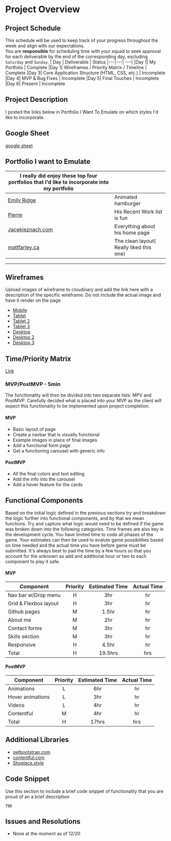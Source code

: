 # Project Overview

## Project Schedule

This schedule will be used to keep track of your progress throughout the week and align with our expectations.  
You are **responsible** for scheduling time with your squad to seek approval for each deliverable by the end of the corresponding day, excluding `Saturday` and `Sunday`.
|  Day | Deliverable | Status
|---|---| ---|
|Day 1| My Portfolio | Complete
|Day 1| Wireframes / Priority Matrix / Timeline | Complete
|Day 3| Core Application Structure (HTML, CSS, etc.) | Incomplete
|Day 4| MVP & Bug Fixes | Incomplete
|Day 5| Final Touches | Incomplete
|Day 6| Present | Incomplete

## Project Description

I posted the links below in Portfolio I Want To Emulate on which styles I'd like to incorporate.

## Google Sheet

[google sheet](https://docs.google.com/spreadsheets/d/1GngbnJmQbGTRqSRAIn0GDWu3cRhh_9tudbz8fXd1u2Q/edit#gid=0)

## Portfolio I want to Emulate

|I really did enjoy these top four portfolios that I'd like to incorporate into my portfolio | | 
| ------------- | ------------- |
| [Emily Ridge](https://ianlunn.co.uk/) |  Animated hamburger |
| [Pierre](https://pierre.io/) | His Recent Work list is fun |
| [Jacekjeznach.com](https://jacekjeznach.com/) | Everything about his home page |
| [mattfarley.ca](http://mattfarley.ca/) | The clean layout( Really liked this one) |

---
## Wireframes
Upload images of wireframe to cloudinary and add the link here with a description of the specific wireframe. Do not include the actual image and have it render on the page.  
- [Mobile](https://i.imgur.com/ogTq2tE.jpg)
- [Tablet](https://i.imgur.com/DSBZsaU.jpg)
- [Tablet 2](https://i.imgur.com/ocImHr1.jpg)
- [Tablet 3](https://i.imgur.com/Lg4o2iz.jpg)
- [Desktop](https://i.imgur.com/wOLUdBD.jpg)
- [Desktop 2](https://i.imgur.com/M9guELT.jpg)
- [Desktop 3](https://i.imgur.com/osldNlq.jpg)

## Time/Priority Matrix 
[Link](https://i.imgur.com/E3RHiNo.jpg)

### MVP/PostMVP - 5min
The functionality will then be divided into two separate lists: MPV and PostMVP.  Carefully decided what is placed into your MVP as the client will expect this functionality to be implemented upon project completion.  
#### MVP 
- Basic layout of page
- Create a navbar that is visually functional
- Example images in place of final images 
- Add a functional form page 
- Get a functioning carousel with generic info
#### PostMVP 
- All the final colors and text editing
- Add the info into the carousel
- Add a hover feature for the cards
## Functional Components
Based on the initial logic defined in the previous sections try and breakdown the logic further into functional components, and by that we mean functions.  Try and capture what logic would need to be defined if the game was broken down into the following categories.
Time frames are also key in the development cycle.  You have limited time to code all phases of the game.  Your estimates can then be used to evalute game possibilities based on time needed and the actual time you have before game must be submitted. It's always best to pad the time by a few hours so that you account for the unknown so add and additional hour or two to each component to play it safe.
#### MVP
| Component | Priority | Estimated Time | Actual Time |
| --- | :---: |  :---: | :---: | 
| Nav bar w/Drop menu | H | 3hr | hr |
| Grid & Flexbox layout | H | 3hr | hr |
| Github pages | M | 1.5hr | hr |  
| About me | M | 2hr|  hr | 
| Contact forms| M | 3hr | hr|
| Skills section | M | 3hr|  hr | 
| Responsive | H | 4.5hr | hr | hr |
| Total | H | 19.5hrs| hrs |
#### PostMVP
| Component | Priority | Estimated Time | Actual Time |
| --- | :---: |  :---: | :---: | 
| Animations | L | 6hr | hr | hr |
| Hover animations | L | 3hr | hr |
| Videos | L | 4hr | hr |
| Contentful | M | 4hr | hr | hr |
| Total | H | 17hrs| hrs |
## Additional Libraries
- [getbootstrap.com](https://getbootstrap.com/docs/4.5/getting-started/introduction/)  
- [contentful.com](https://www.contentful.com/)
- [Shoelace.style](https://shoelace.style/)
## Code Snippet
Use this section to include a brief code snippet of functionality that you are proud of an a brief description  
```
TBD
```
## Issues and Resolutions
 - None at the moment as of 12/20